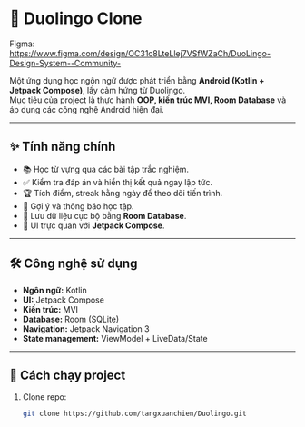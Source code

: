 # 📘 Duolingo Clone
Figma: https://www.figma.com/design/OC31c8LteLlej7VSfWZaCh/DuoLingo-Design-System--Community-

Một ứng dụng học ngôn ngữ được phát triển bằng **Android (Kotlin + Jetpack Compose)**, lấy cảm hứng từ Duolingo.  
Mục tiêu của project là thực hành **OOP, kiến trúc MVI, Room Database** và áp dụng các công nghệ Android hiện đại.

---

## ✨ Tính năng chính
- 📚 Học từ vựng qua các bài tập trắc nghiệm.
- ✅ Kiểm tra đáp án và hiển thị kết quả ngay lập tức.
- 🏆 Tích điểm, streak hằng ngày để theo dõi tiến trình.
- 🔔 Gợi ý và thông báo học tập.
- 💾 Lưu dữ liệu cục bộ bằng **Room Database**.
- 🎨 UI trực quan với **Jetpack Compose**.

---

## 🛠 Công nghệ sử dụng
- **Ngôn ngữ:** Kotlin  
- **UI:** Jetpack Compose  
- **Kiến trúc:** MVI  
- **Database:** Room (SQLite)  
- **Navigation:** Jetpack Navigation 3  
- **State management:** ViewModel + LiveData/State  

---

## 🚀 Cách chạy project
1. Clone repo:
   ```bash
   git clone https://github.com/tangxuanchien/Duolingo.git


